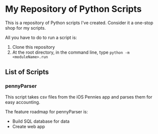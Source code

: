 # My Repository of Python Scripts

This is a repository of Python scripts I've created. Consider it a one-stop shop for my scripts.

All you have to do to run a script is:
1. Clone this repository
2. At the root directory, in the command line, type `python -m <moduleName>.run`

## List of Scripts

### pennyParser

This script takes csv files from the iOS Pennies app and parses them for easy accounting.

The feature roadmap for pennyParser is:
* Build SQL database for data
* Create web app